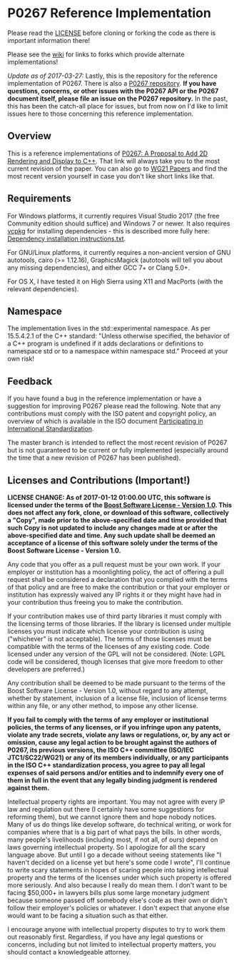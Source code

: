 P0267 Reference Implementation
=============

Please read the [LICENSE](https://github.com/mikebmcl/N3888_RefImpl/blob/master/LICENSE.md) before cloning or forking the code as there is important information there!

Please see the [wiki](https://github.com/mikebmcl/N3888_RefImpl/wiki) for links to forks which provide alternate implementations!

*Update as of 2017-03-27:* Lastly, this is the repository for the reference implementation of P0267. There is also a [P0267 repository](https://github.com/mikebmcl/io2dts). **If you have questions, concerns, or other issues with the P0267 API or the P0267 document itself, please file an issue on the P0267 repository.** In the past, this has been the catch-all place for issues, but from now on I'd like to limit issues here to those concerning this reference implementation.  

Overview
-------------

This is a reference implementations of [P0267: A Proposal to Add 2D Rendering and Display to C++](http://wg21.link/p0267). That link will always take you to the most current revision of the paper. You can also go to [WG21 Papers](http://www.open-std.org/jtc1/sc22/wg21/docs/papers/) and find the most recent version yourself in case you don't like short links like that.

Requirements
-------------

For Windows platforms, it currently requires Visual Studio 2017 (the free Community edition should suffice) and Windows 7 or newer. It also requires [vcpkg](https://github.com/Microsoft/vcpkg/) for installing dependencies - this is described more fully here: [Dependency installation instructions.txt](https://raw.githubusercontent.com/mikebmcl/P0267_RefImpl/D0267R7/P0267_RefImpl/P0267_RefImpl/win32/Dependency%20installation%20instructions.txt).

For GNU/Linux platforms, it currently requires a non-ancient version of GNU autotools, cairo (>= 1.12.16), GraphicsMagick (autotools will tell you about any missing dependencies), and either GCC 7+ or Clang 5.0+.

For OS X, I have tested it on High Sierra using X11 and MacPorts (with the relevant dependencies).

Namespace
-------------
The implementation lives in the std::experimental namespace. As per 15.5.4.2.1 of the C++ standard: "Unless otherwise specified, the behavior of a C++ program is undefined if it adds declarations or definitions to namespace std or to a namespace within namespace std." Proceed at your own risk!

Feedback
-------------
If you have found a bug in the reference implementation or have a suggestion for improving P0267 please read the following. Note that any contributions must comply with the ISO patent and copyright policy, an overview of which is available in the ISO document [Participating in International Standardization](http://www.iso.org/iso/joining_in_2012.pdf).

The master branch is intended to reflect the most recent revision of P0267 but is not guaranteed to be current or fully implemented (especially around the time that a new revision of P0267 has been published).

Licenses and Contributions (Important!)
-------------

**LICENSE CHANGE: As of 2017-01-12 01:00.00 UTC, this software is licensed under the terms of the [Boost Software License - Version 1.0](http://www.boost.org/LICENSE_1_0.txt). This does not affect any fork, clone, or download of this software, collectively a "Copy", made prior to the above-specified date and time provided that such Copy is not updated to include any changes made at or after the above-specified date and time. Any such update shall be deemed an acceptance of a license of this software solely under the terms of the Boost Software License - Version 1.0.**

Any code that you offer as a pull request must be your own work. If your employer or institution has a moonlighting policy, the act of offering a pull request shall be considered a declaration that you complied with the terms of that policy and are free to make the contribution or that your employer or institution has expressly waived any IP rights it or they might have had in your contribution thus freeing you to make the contribution.

If your contribution makes use of third party libraries it must comply with the licensing terms of those libraries. If the library is licensed under multiple licenses you must indicate which license your contribution is using ("whichever" is not acceptable). The terms of those licenses must be compatible with the terms of the licenses of any existing code. Code licensed under any version of the GPL will not be considered. (Note: LGPL code will be considered, though licenses that give more freedom to other developers are preferred.)

Any contribution shall be deemed to be made pursuant to the terms of the Boost Software License - Version 1.0, without regard to any attempt, whether by statement, inclusion of a license file, inclusion of license terms within any file, or any other method, to impose any other license.

**If you fail to comply with the terms of any employer or institutional policies, the terms of any licenses, or if you infringe upon any patents, violate any trade secrets, violate any laws or regulations, or, by any act or omission, cause any legal action to be brought against the authors of P0267, its previous versions, the ISO C++ committee (ISO/IEC JTC1/SC22/WG21) or any of its members individually, or any participants in the ISO C++ standardization process, you agree to pay all legal expenses of said persons and/or entities and to indemnify every one of them in full in the event that any legally binding judgment is rendered against them.**

Intellectual property rights are important. You may not agree with every IP law and regulation out there (I certainly have some suggestions for reforming them), but we cannot ignore them and hope nobody notices. Many of us do things like develop software, do technical writing, or work for companies where that is a big part of what pays the bills. In other words, many people's livelihoods (including most, if not all, of ours) depend on laws governing intellectual property. So I apologize for all the scary language above. But until I go a decade without seeing statements like "I haven't decided on a license yet but here's some code I wrote", I'll continue to write scary statements in hopes of scaring people into taking intellectual property and the terms of the licenses under which such property is offered more seriously. And also because I really do mean them. I don't want to be facing $50,000+ in lawyers bills plus some large monetary judgment because someone passed off somebody else's code as their own or didn't follow their employer's policies or whatever. I don't expect that anyone else would want to be facing a situation such as that either.

I encourage anyone with intellectual property disputes to try to work them out reasonably first. Regardless, if you have any legal questions or concerns, including but not limited to intellectual property matters, you should contact a knowledgeable attorney.
